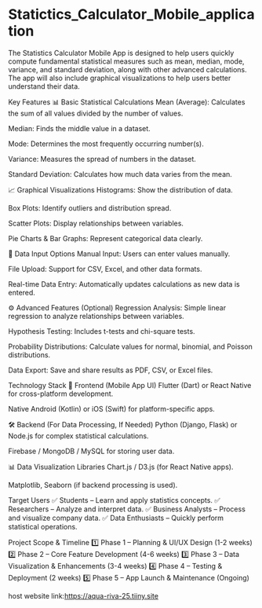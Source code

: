 # Statictics_Calculator_Mobile_application
The Statistics Calculator Mobile App is designed to help users quickly compute fundamental statistical measures such as mean, median, mode, variance, and standard deviation, along with other advanced calculations. The app will also include graphical visualizations to help users better understand their data.

Key Features
📊 Basic Statistical Calculations
Mean (Average): Calculates the sum of all values divided by the number of values.

Median: Finds the middle value in a dataset.

Mode: Determines the most frequently occurring number(s).

Variance: Measures the spread of numbers in the dataset.

Standard Deviation: Calculates how much data varies from the mean.

📈 Graphical Visualizations
Histograms: Show the distribution of data.

Box Plots: Identify outliers and distribution spread.

Scatter Plots: Display relationships between variables.

Pie Charts & Bar Graphs: Represent categorical data clearly.

📂 Data Input Options
Manual Input: Users can enter values manually.

File Upload: Support for CSV, Excel, and other data formats.

Real-time Data Entry: Automatically updates calculations as new data is entered.

⚙️ Advanced Features (Optional)
Regression Analysis: Simple linear regression to analyze relationships between variables.

Hypothesis Testing: Includes t-tests and chi-square tests.

Probability Distributions: Calculate values for normal, binomial, and Poisson distributions.

Data Export: Save and share results as PDF, CSV, or Excel files.

Technology Stack
📱 Frontend (Mobile App UI)
Flutter (Dart) or React Native for cross-platform development.

Native Android (Kotlin) or iOS (Swift) for platform-specific apps.

🛠 Backend (For Data Processing, If Needed)
Python (Django, Flask) or Node.js for complex statistical calculations.

Firebase / MongoDB / MySQL for storing user data.

📊 Data Visualization Libraries
Chart.js / D3.js (for React Native apps).

Matplotlib, Seaborn (if backend processing is used).

Target Users
✅ Students – Learn and apply statistics concepts.
✅ Researchers – Analyze and interpret data.
✅ Business Analysts – Process and visualize company data.
✅ Data Enthusiasts – Quickly perform statistical operations.

Project Scope & Timeline
1️⃣ Phase 1 – Planning & UI/UX Design (1-2 weeks)
2️⃣ Phase 2 – Core Feature Development (4-6 weeks)
3️⃣ Phase 3 – Data Visualization & Enhancements (3-4 weeks)
4️⃣ Phase 4 – Testing & Deployment (2 weeks)
5️⃣ Phase 5 – App Launch & Maintenance (Ongoing)

host website link:https://aqua-riva-25.tiiny.site
